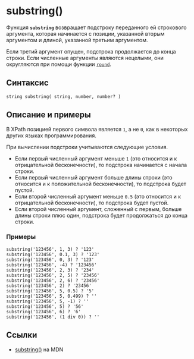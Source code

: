 # substring()

Функция **`substring`** возвращает подстроку переданного ей строкового аргумента, которая начинается с позиции, указанной вторым аргументом и длиной, указанной третьим аргументом.

Если третий аргумент опущен, подстрока продолжается до конца строки. Если численные аргументы являются нецелыми, они округляются при помощи функции [`round`](round.md).

## Синтаксис

```
string substring( string, number, number? )
```

## Описание и примеры

В XPath позицией первого символа является `1`, а не `0`, как в некоторых других языках программирования.

При вычислении подстроки учитываются следующие условия.

- Если первый численный аргумент меньше `1` (это относится и к отрицательной бесконечности), то подстрока начинается с начала строки.
- Если первый численный аргумент больше длины строки (это относится и к положительной бесконечности), то подстрока будет пустой.
- Если второй численный аргумент меньше `0.5` (это относится и к отрицательной бесконечности), то подстрока будет пустой.
- Если второй численный аргумент, сложенный с первым, больше длины строки плюс один, подстрока будет продолжаться до конца строки.

### Примеры

```
substring('123456', 1, 3) ? '123'
substring('123456', 0.1, 3) ? '123'
substring('123456', 0, 3) ? '123'
substring('123456', -4) ? '123456'
substring('123456', 2, 3) ? '234'
substring('123456', 2, 5) ? '23456'
substring('123456', 2, 6) ? '23456'
substring('123456', 2) ? '23456'
substring('123456', 5, 0.5) ? '5'
substring('123456', 5, 0.499) ? ''
substring('123456', 5, -1) ? ''
substring('123456', 5) ? '56'
substring('123456', 6) ? '6'
substring('123456', (1 div 0)) ? ''
```

## Ссылки

- [substring()](https://developer.mozilla.org/en-US/docs/Web/XPath/Functions/substring) на MDN
